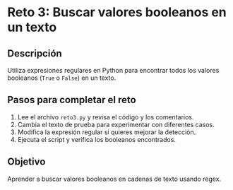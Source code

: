 # Reto 3: Buscar valores booleanos en un texto

## Descripción
Utiliza expresiones regulares en Python para encontrar todos los valores booleanos (`True` o `False`) en un texto.

## Pasos para completar el reto
1. Lee el archivo `reto3.py` y revisa el código y los comentarios.
2. Cambia el texto de prueba para experimentar con diferentes casos.
3. Modifica la expresión regular si quieres mejorar la detección.
4. Ejecuta el script y verifica los booleanos encontrados.

## Objetivo
Aprender a buscar valores booleanos en cadenas de texto usando regex.
